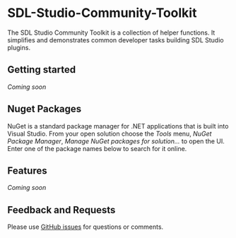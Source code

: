 SDL-Studio-Community-Toolkit
===========

The SDL Studio Community Toolkit is a collection of helper functions. It simplifies and demonstrates common developer tasks building SDL Studio plugins.

## Getting started
*Coming soon*

## Nuget Packages

NuGet is a standard package manager for .NET applications that is built into Visual Studio. From your open solution choose the *Tools* menu, *NuGet Package Manager*, *Manage NuGet packages for solution...* to open the UI.  Enter one of the package names below to search for it online.

## Features
*Coming soon*

## Feedback and Requests

Please use [GitHub issues](https://github.com/sdl/SDL-Studio-Community-Toolkit/issues) for questions or comments.
